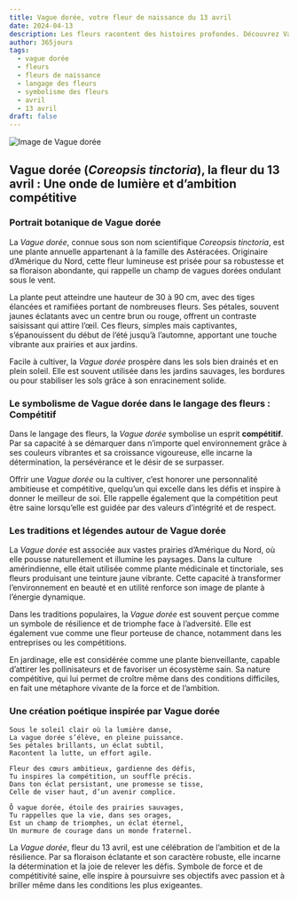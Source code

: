 ```yaml
---
title: Vague dorée, votre fleur de naissance du 13 avril
date: 2024-04-13
description: Les fleurs racontent des histoires profondes. Découvrez Vague dorée, votre fleur de naissance du 13 avril, ses symboles et récits fascinants. Plongez dans sa signification et son langage unique dans l'art floral.
author: 365jours
tags:
  - vague dorée
  - fleurs
  - fleurs de naissance
  - langage des fleurs
  - symbolisme des fleurs
  - avril
  - 13 avril
draft: false
---
```



![Image de Vague dorée](https://cdn.pixabay.com/photo/2022/06/02/06/43/flowers-7237132_640.jpg#center)


## Vague dorée (_Coreopsis tinctoria_), la fleur du 13 avril : Une onde de lumière et d’ambition compétitive

### Portrait botanique de Vague dorée

La _Vague dorée_, connue sous son nom scientifique _Coreopsis tinctoria_, est une plante annuelle appartenant à la famille des Astéracées. Originaire d’Amérique du Nord, cette fleur lumineuse est prisée pour sa robustesse et sa floraison abondante, qui rappelle un champ de vagues dorées ondulant sous le vent.

La plante peut atteindre une hauteur de 30 à 90 cm, avec des tiges élancées et ramifiées portant de nombreuses fleurs. Ses pétales, souvent jaunes éclatants avec un centre brun ou rouge, offrent un contraste saisissant qui attire l’œil. Ces fleurs, simples mais captivantes, s’épanouissent du début de l’été jusqu’à l’automne, apportant une touche vibrante aux prairies et aux jardins.

Facile à cultiver, la _Vague dorée_ prospère dans les sols bien drainés et en plein soleil. Elle est souvent utilisée dans les jardins sauvages, les bordures ou pour stabiliser les sols grâce à son enracinement solide.

### Le symbolisme de Vague dorée dans le langage des fleurs : Compétitif

Dans le langage des fleurs, la _Vague dorée_ symbolise un esprit **compétitif**. Par sa capacité à se démarquer dans n’importe quel environnement grâce à ses couleurs vibrantes et sa croissance vigoureuse, elle incarne la détermination, la persévérance et le désir de se surpasser.

Offrir une _Vague dorée_ ou la cultiver, c’est honorer une personnalité ambitieuse et compétitive, quelqu’un qui excelle dans les défis et inspire à donner le meilleur de soi. Elle rappelle également que la compétition peut être saine lorsqu’elle est guidée par des valeurs d’intégrité et de respect.

### Les traditions et légendes autour de Vague dorée

La _Vague dorée_ est associée aux vastes prairies d’Amérique du Nord, où elle pousse naturellement et illumine les paysages. Dans la culture amérindienne, elle était utilisée comme plante médicinale et tinctoriale, ses fleurs produisant une teinture jaune vibrante. Cette capacité à transformer l’environnement en beauté et en utilité renforce son image de plante à l’énergie dynamique.

Dans les traditions populaires, la _Vague dorée_ est souvent perçue comme un symbole de résilience et de triomphe face à l’adversité. Elle est également vue comme une fleur porteuse de chance, notamment dans les entreprises ou les compétitions.

En jardinage, elle est considérée comme une plante bienveillante, capable d’attirer les pollinisateurs et de favoriser un écosystème sain. Sa nature compétitive, qui lui permet de croître même dans des conditions difficiles, en fait une métaphore vivante de la force et de l’ambition.

### Une création poétique inspirée par Vague dorée

```
Sous le soleil clair où la lumière danse,  
La vague dorée s’élève, en pleine puissance.  
Ses pétales brillants, un éclat subtil,  
Racontent la lutte, un effort agile.  

Fleur des cœurs ambitieux, gardienne des défis,  
Tu inspires la compétition, un souffle précis.  
Dans ton éclat persistant, une promesse se tisse,  
Celle de viser haut, d’un avenir complice.  

Ô vague dorée, étoile des prairies sauvages,  
Tu rappelles que la vie, dans ses orages,  
Est un champ de triomphes, un éclat éternel,  
Un murmure de courage dans un monde fraternel.  
```

La _Vague dorée_, fleur du 13 avril, est une célébration de l’ambition et de la résilience. Par sa floraison éclatante et son caractère robuste, elle incarne la détermination et la joie de relever les défis. Symbole de force et de compétitivité saine, elle inspire à poursuivre ses objectifs avec passion et à briller même dans les conditions les plus exigeantes.


